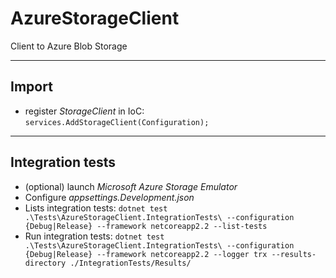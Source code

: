 # AzureStorageClient

Client to Azure Blob Storage

---
## Import

- register *StorageClient* in IoC: `services.AddStorageClient(Configuration);`

---
## Integration tests
- (optional) launch *Microsoft Azure Storage Emulator*
- Configure *appsettings.Development.json*
- Lists integration tests: `dotnet test .\Tests\AzureStorageClient.IntegrationTests\ --configuration {Debug|Release} --framework netcoreapp2.2 --list-tests`
- Run integration tests: `dotnet test .\Tests\AzureStorageClient.IntegrationTests\ --configuration {Debug|Release} --framework netcoreapp2.2 --logger trx --results-directory ./IntegrationTests/Results/`